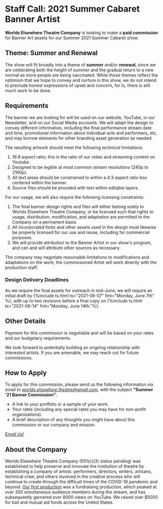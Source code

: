 # **Staff Call: 2021 Summer Cabaret Banner Artist**

**Worlds Elsewhere Theatre Company** is looking to make a **paid commission** for Banner Art assets for our Summer 2021 Summer Cabaret show.

## Theme: Summer and Renewal

The show will fit broadly into a theme of **summer** and/or **renewal**, since we are celebrating both the height of summer and the gradual return to a new normal as more people are being vaccinated. While those themes reflect the optimism that we hope to convey and nurture in this show, we do not intend to preclude honest expressions of upset and concern, for lo, there is still much work to be done.

## Requirements

The banner we are looking for will be used on our website, YouTube, in our Newsletter, and on our Social Media accounts. We will adapt the design to convey different information, including the final performance stream date and time, promotional information about individual acts and performers, etc, and may borrow elements for other branding asset generation as needed.

The resulting artwork should meet the following *technical* limitations:

1. 16:9 aspect ratio; this is the ratio of our video and streaming content on Youtube.
2. Designed to be legible at most common stream resolutions (240p to 2160p).
3. All text areas should be constrained to within a 4:3 aspect ratio box centered within the banner.
4. Source files should be provided with text within editable layers.

For our usage, we will also require the following licensing constraints:

1. The final banner design rights and files will either belong solely to Worlds Elsewhere Theatre Company, or be licensed such that rights to usage, distribution, modification, and adaptation are permitted to the Company on a permanent basis.
2. All incorporated fonts and other assets used in the design must likewise be properly licensed for our use and reuse, including for commercial purposes.
3. We will provide attribution to the Banner Artist in our show's program, and can and will attribute other sources as necessary.

The company may negotiate reasonable limitations to modifications and adaptations on the work; the commissioned Artist will work directly with the production staff.

### Design Delivery Deadlines

As we require the final assets for outreach in mid-June, we will require an initial draft by {%include ts.html ts="2021-06-07" fmt="Monday, June 7th" %}, with up to two revisions before a final copy on {%include ts.html ts="2021-06-14" fmt="Monday, June 14th."%}.

## Other Details

Payment for this commission is negotiable and will be based on your rates and our budgetary requirements.

We look forward to potentially building an ongoing relationship with interested artists. If you are amenable, we may reach out for future commissions.

## How to Apply

To apply for this commission, please send us the following information via email to [<i email>worlds.elsewhere.theatre@gmail.com</i>](mailto:worlds.elsewhere.theatre@gmail.com?subject=Summer%20'21%20Banner%20Commission&body=Hi!%20I'm%20writing%20to%20apply%20for%20the%20Summer%20'21%20Banner%20Art%20commission.%0A%0APortfolio%2Fwork%20sample%20link%3A%20%0ARequested%20commission%20rate%3A%20%0AThoughts%2FComments%2FOther%3A%0A%0A), with the subject **"Summer '21 Banner Commission"**:

- A link to your portfolio or a sample of your work.
- Your rates (including any special rates you may have for non-profit organizations).
- A brief description of any thoughts you might have about this commission or our company and mission.

[<i email cta>Email Us!</i>](mailto:worlds.elsewhere.theatre@gmail.com?subject=Summer%20'21%20Banner%20Commission&body=Hi!%20I'm%20writing%20to%20apply%20for%20the%20Summer%20'21%20Banner%20Art%20commission.%0A%0APortfolio%2Fwork%20sample%20link%3A%20%0ARequested%20commission%20rate%3A%20%0AThoughts%2FComments%2FOther%3A%0A%0A)

## About the Company

Worlds Elsewhere Theatre Company (501(c)(3) status pending) was established to help preserve and innovate the institution of theatre by establishing a company of artists: performers, directors, writers, artisans, technical crew, and others involved in the creative process who will continue to create through the difficult times of the COVID-19 pandemic and beyond. [Our first production](/shows/2020.06/midsummer) was a fundraising production, which peaked at over 350 simultaneous audience members during the stream, and has subsequently garnered over 8000 views on YouTube. We raised over $5000 for bail and mutual aid funds across the United States.
